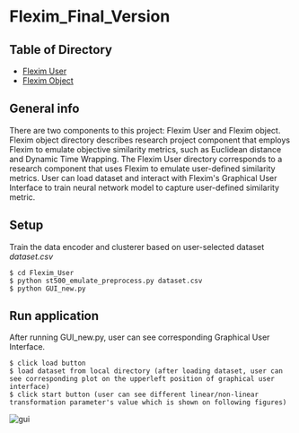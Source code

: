 
# Flexim_Final_Version
## Table of Directory
* [Flexim User](https://github.com/chelsea97/Flexim_Final_Version/tree/main/Flexim_User)
* [Flexim Object](https://github.com/chelsea97/Flexim_Final_Version/tree/main/Flexim_object)
## General info
There are two components to this project: Flexim User and Flexim object. Flexim object directory describes research project component that employs Flexim to emulate objective similarity metrics, such as Euclidean distance and Dynamic Time Wrapping. The Flexim User directory corresponds to a research component that uses Flexim to emulate user-defined similarity metrics. User can load dataset and interact with Flexim's Graphical User Interface to train neural network model to capture user-defined similarity metric.
## Setup
Train the data encoder and clusterer based on user-selected dataset *dataset.csv*
```
$ cd Flexim_User
$ python st500_emulate_preprocess.py dataset.csv
$ python GUI_new.py
```
## Run application
After running GUI_new.py, user can see corresponding Graphical User Interface.
```
$ click load button
$ load dataset from local directory (after loading dataset, user can see corresponding plot on the upperleft position of graphical user interface)
$ click start button (user can see different linear/non-linear transformation parameter's value which is shown on following figures)
```
![gui](https://user-images.githubusercontent.com/28042893/212168889-9af1a342-12a7-4d35-a552-afe30f886fbf.png)
